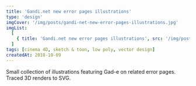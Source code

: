 ```yaml
---
title: 'Gandi.net new error pages illustrations'
type: 'design'
imgCover: '/img/posts/gandi-net-new-error-pages-illustrations.jpg'
imgList:
  [
    { title: 'Gandi.net new error pages illustrations', src: '/img/posts/gandi-net-new-error-pages-illustrations_1.jpg' },
  ]
tags: [cinema 4D, sketch & toon, low poly, vector design]
createdAt: 2018-10-09
---
```


Small collection of illustrations featuring Gad-e on related error pages. Traced 3D renders to SVG.
<!--more-->
